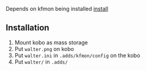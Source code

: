 Depends on kfmon being installed [install](https://www.mobileread.com/forums/showthread.php?t=314220)

## Installation

 1. Mount kobo as mass storage
 1. Put `walter.png`  on kobo
 1. Put `walter.ini` in `.adds/kfmon/config` on the kobo
 1. Put `walter/` in `.adds/`